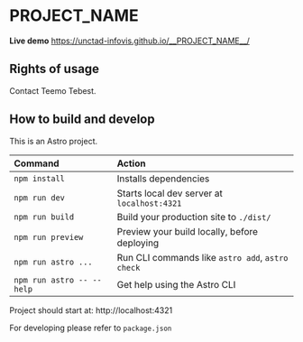 # __PROJECT_NAME__

**Live demo** https://unctad-infovis.github.io/__PROJECT_NAME__/

## Rights of usage

Contact Teemo Tebest.

## How to build and develop

This is an Astro project.

| Command                   | Action                                           |
| :------------------------ | :----------------------------------------------- |
| `npm install`             | Installs dependencies                            |
| `npm run dev`             | Starts local dev server at `localhost:4321`      |
| `npm run build`           | Build your production site to `./dist/`          |
| `npm run preview`         | Preview your build locally, before deploying     |
| `npm run astro ...`       | Run CLI commands like `astro add`, `astro check` |
| `npm run astro -- --help` | Get help using the Astro CLI                     |

Project should start at: http://localhost:4321

For developing please refer to `package.json`